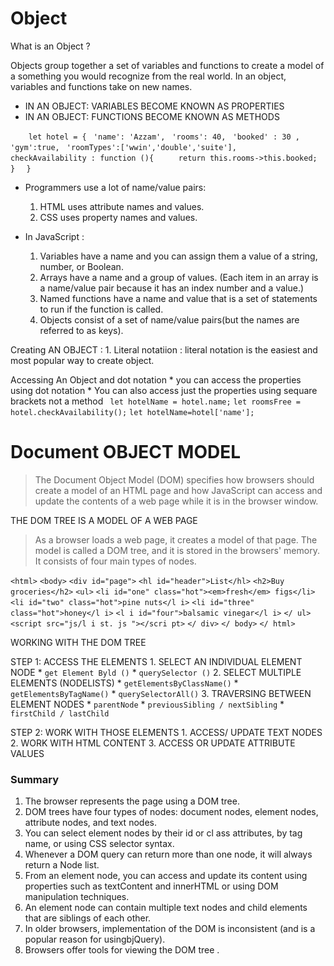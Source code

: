 # Object 

What is an Object ?

Objects group together a set of variables and functions to create a model of a something you would recognize from the real world. In an object,
variables and functions take on new names.

- IN AN OBJECT: VARIABLES BECOME KNOWN AS PROPERTIES
- IN AN OBJECT: FUNCTIONS BECOME KNOWN AS METHODS

`    let hotel = {`
       ` 'name': 'Azzam',`
       ` 'rooms': 40,`
       ` 'booked' : 30 ,`
       ` 'gym':true,`
       ` 'roomTypes':['wwin','double','suite'],`
     `   checkAvailability : function (){`
       `     return this.rooms->this.booked;`
   `     }`
 `   } `

* Programmers use a lot of name/value pairs:
  1. HTML uses attribute names and values.
  2. CSS uses property names and values.
  
* In JavaScript :
  1. Variables have a name and you can assign them a value of a string, number, or Boolean.
  2. Arrays have a name and a group of values. (Each item in an array is a name/value pair because it has an index number and a value.)
  3. Named functions have a name and value that is a set of statements to run if the function is called.
  4. Objects consist of a set of name/value pairs(but the names are referred to as keys).


Creating AN OBJECT :
    1. Literal notatiion : literal notation is the easiest and most popular way to create object.

Accessing An Object and dot notation 
    * you can access the properties using dot notation 
    * You can also access just the  properties using sequare brackets not a method 
    ` let hotelName = hotel.name;`
    `let roomsFree = hotel.checkAvailability();`
    `let hotelName=hotel['name'];`










# Document OBJECT MODEL 
> The Document Object Model (DOM) specifies how browsers should create a model of an HTML page and how JavaScript can access and update the contents of a web page while it is in the browser window.


THE DOM TREE IS A MODEL OF A WEB PAGE
> As a browser loads a web page, it creates a model of that page. The model is called a DOM tree, and it is stored in the browsers' memory. It consists of four main types of nodes.


`<html>`
`<body>`
`<div id="page">`
`<hl id="header">List</hl>`
`<h2>Buy groceries</h2>`
`<ul>`
`<li id="one" class="hot"><em>fresh</em> figs</li>`
`<li id="two" class="hot">pine nuts</l i>`
`<li id="three" class="hot">honey</l i>`
`<l i id="four">balsamic vinegar</l i>`
`</ ul>`
`<script src="js/l i st. js "></scri pt>`
`</ div>`
`</ body>`
`</ html>`


WORKING WITH THE DOM TREE 

STEP 1: ACCESS THE ELEMENTS 
    1. SELECT AN INDIVIDUAL ELEMENT NODE
        * `get Element Byld ()`
        * `querySelector ()`
    2. SELECT MULTIPLE ELEMENTS (NODELISTS)
        * `getElementsByClassName()`
        * `getElementsByTagName()`
        * `querySelectorAll()`
    3. TRAVERSING BETWEEN ELEMENT NODES
        * `parentNode`
        * `previousSibling / nextSibling`
        * `firstChild / lastChild`

STEP 2: WORK WITH THOSE ELEMENTS
    1. ACCESS/ UPDATE TEXT NODES
    2. WORK WITH HTML CONTENT
    3. ACCESS OR UPDATE ATTRIBUTE VALUES




### Summary 

1. The browser represents the page using a DOM tree.
2. DOM trees have four types of nodes: document nodes, element nodes, attribute nodes, and text nodes.
3. You can select element nodes by their id or cl ass attributes, by tag name, or using CSS selector syntax.
4. Whenever a DOM query can return more than one node, it will always return a Node list.
5. From an element node, you can access and update its content using properties such as textContent and innerHTML or using DOM manipulation techniques.
6. An element node can contain multiple text nodes and child elements that are siblings of each other.
7. In older browsers, implementation of the DOM is inconsistent (and is a popular reason for usingbjQuery).
8. Browsers offer tools for viewing the DOM tree .

